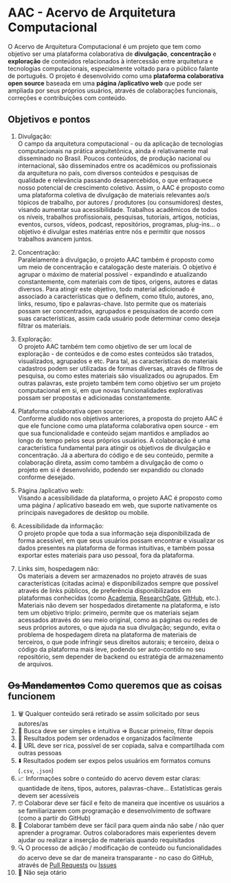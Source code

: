 # AAC - Acervo de Arquitetura Computacional

O Acervo de Arquitetura Computacional é um projeto que tem como objetivo ser uma plataforma colaborativa de **divulgação**, **concentração** e **exploração** de conteúdos relacionados à intercessão entre arquitetura e tecnologias computacionais, especialmente voltado para o público falante de português. O projeto é desenvolvido como uma **plataforma colaborativa open source** baseada em uma **página /aplicativo web** que pode ser ampliada por seus próprios usuários, através de colaborações funcionais, correções e contribuições com conteúdo.  

## Objetivos e pontos

1. Divulgação:  
O campo da arquitetura computacional - ou da aplicação de tecnologias computacionais na prática arquitetônica, ainda é relativamente mal disseminado no Brasil. Poucos conteúdos, de produção nacional ou internacional, são disseminados entre os acadêmicos ou profissionais da arquitetura no país, com diversos conteúdos e pesquisas de qualidade e relevância passando desapercebidos, o que enfraquece nosso potencial de crescimento coletivo.
Assim, o AAC é proposto como uma plataforma coletiva de divulgação de materiais relevantes ao/s tópicos de trabalho, por autores / produtores (ou consumidores) destes, visando aumentar sua acessibilidade. Trabalhos acadêmicos de todos os níveis,  trabalhos profissionais, pesquisas, tutoriais, artigos, notícias, eventos, cursos, vídeos, podcast, repositórios, programas, plug-ins... o objetivo é divulgar estes matérias entre nós e permitir que nossos trabalhos avancem juntos.

2. Concentração:  
Paralelamente à divulgação, o projeto AAC também é proposto como um meio de concentração e catalogação deste materiais. O objetivo é agrupar o máximo de material possível - expandindo e atualizando constantemente, com materiais com de tipos, origens, autores e datas diversos.
Para atingir este objetivo, todo material adicionado é associado a características que o definem, como título, autores, ano, links, resumo, tipo e palavras-chave. Isto permite que os materiais possam ser concentrados, agrupados e pesquisados de acordo com suas características, assim cada usuário pode determinar como deseja filtrar os materiais.

3. Exploração:  
O projeto AAC também tem como objetivo de ser um local de exploração - de conteúdos e de como estes conteúdos são tratados, visualizados, agrupados e etc. Para tal, as características do materiais cadastros podem ser utilizadas de formas diversas, através de filtros de pesquisa, ou como estes materiais são visualizados ou agrupados. Em outras palavras, este projeto também tem como objetivo ser um projeto computacional em si, em que novas funcionalidades explorativas possam ser propostas e adicionadas constantemente.

4. Plataforma colaborativa open source:  
Conforme aludido nos objetivos anteriores, a proposta do projeto AAC é que ele funcione como uma plataforma colaborativa open source - em que sua funcionalidade e conteúdo sejam mantidos e ampliados ao longo do tempo pelos seus próprios usuários. A colaboração é uma característica fundamental para atingir os objetivos de divulgação e concentração. Já a abertura do código e de seu conteúdo, permite a colaboração direta, assim como também a divulgação de como o projeto em si é desenvolvido, podendo ser expandido ou clonado conforme desejado.

5. Página /aplicativo web:  
Visando a acessibilidade da plataforma, o projeto AAC é proposto como uma página / aplicativo baseado em web, que suporte nativamente os principais navegadores de desktop ou mobile.

6. Acessibilidade da informação:  
O projeto propõe que toda a sua informação seja disponibilizada de forma acessível, em que seus usuários possam encontrar e visualizar os dados presentes na plataforma de formas intuitivas, e também possa exportar estes materiais para uso pessoal, fora da plataforma.

7. Links sim, hospedagem não:  
Os materiais a devem ser armazenados no projeto através de suas características (citadas acima) e disponibilizados sempre que possível através de links públicos, de preferência disponibilizados em plataformas conhecidas (como [Academia](https://www.academia.edu/), [ResearchGate](https://www.researchgate.net/), [GitHub](https://github.com/), etc.). Materiais não devem ser hospedados diretamente na plataforma, e isto tem um objetivo triplo: primeiro, permite que os materiais sejam acessados através do seu meio original, como as páginas ou redes de seus próprios autores, o que ajuda na sua divulgação; segundo, evita o problema de hospedagem direta na plataforma de materiais de terceiros, o que pode infringir seus direitos autorais; e terceiro, deixa o código da plataforma mais leve, podendo ser auto-contido no seu repositório, sem depender de backend ou estratégia de armazenamento de arquivos.

## ~~Os Mandamentos~~ Como queremos que as coisas funcionem
1. 🗑️ Qualquer conteúdo será retirado se assim solicitado por seus autores/as 
2. 🍬 Busca deve ser simples e intuitiva => Buscar primeiro, filtrar depois
3. 📝 Resultados podem ser ordenados e organizados facilmente
4. 🫰 URL deve ser rica, possível de ser copiada, salva e compartilhada com outras pessoas
5. ⬇️ Resultados podem ser expos pelos usuários em formatos comuns (`.csv`, `.json`)
6. 📈 Informações sobre o conteúdo do acervo devem estar claras: quantidade de itens, tipos, autores, palavras-chave... Estatísticas gerais devem ser acessíveis
7. 🤓 Colaborar deve ser fácil e feito de maneira que incentive os usuários a se familiarizarem com programação e desenvolvimento de software (como a partir do GitHub)
8. 🤝 Colaborar também deve ser fácil para quem ainda não sabe / não quer aprender a programar. Outros colaboradores mais experientes devem ajudar ou realizar a inserção de materiais quando requisitados 
9. 🔍 O processo de adição / modificação de conteúdo ou funcionalidades do acervo deve se dar de maneira transparante - no caso do GitHub, através de [Pull Requests](https://docs.github.com/pt/pull-requests/collaborating-with-pull-requests/proposing-changes-to-your-work-with-pull-requests/creating-a-pull-request) ou [Issues](https://docs.github.com/pt/issues/tracking-your-work-with-issues/about-issues)
10. 🙅 Não seja otário